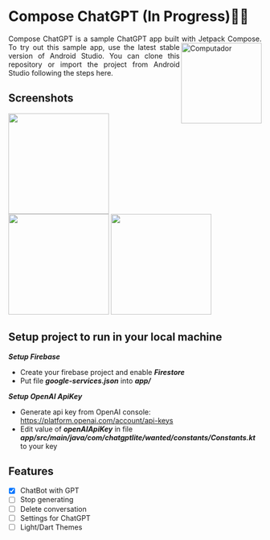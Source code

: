 # Compose ChatGPT (In Progress):lion::beers: 

<p align="justify">
Compose ChatGPT is a sample ChatGPT app built with Jetpack Compose.
<img src="https://res.cloudinary.com/apideck/image/upload/v1672442492/marketplaces/ckhg56iu1mkpc0b66vj7fsj3o/listings/-4-ans_frontend_assets.images.poe.app_icon.png-26-8aa0a2e5f237894d_tbragv.png?raw=true" width="160px" height=auto align="right" alt="Computador"/>
To try out this sample app, use the latest stable version of Android Studio. You can clone this repository or import the project from Android Studio following the steps here.
</p>

## Screenshots

<p>
<img src="https://github.com/lambiengcode/compose_chatgpt_kotlin/blob/main/screenshots/demo_chatgpt_lite.gif?raw=true" width="200px"/>
<img src="https://github.com/lambiengcode/compose_chatgpt_kotlin/blob/main/screenshots/demo_1.jpeg?raw=true" width="200px"/>
<img src="https://github.com/lambiengcode/compose_chatgpt_kotlin/blob/main/screenshots/demo_2.jpeg?raw=true" width="200px"/>
</p>

## Setup project to run in your local machine

***Setup Firebase***
- Create your firebase project and enable ***Firestore***
- Put file ***google-services.json*** into ***app/***

***Setup OpenAI ApiKey***
- Generate api key from OpenAI console: https://platform.openai.com/account/api-keys
- Edit value of ***openAIApiKey*** in file ***app/src/main/java/com/chatgptlite/wanted/constants/Constants.kt*** to your key


## Features

- [x] ChatBot with GPT
- [ ] Stop generating
- [ ] Delete conversation
- [ ] Settings for ChatGPT
- [ ] Light/Dart Themes
